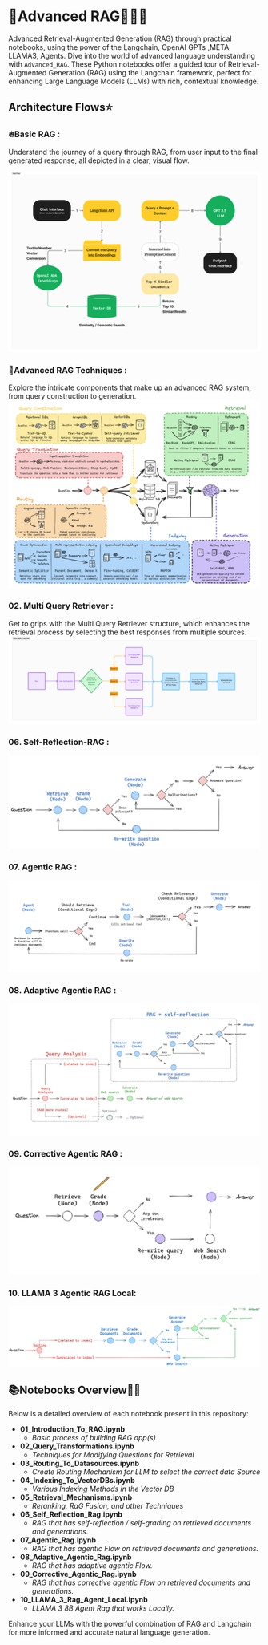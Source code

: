 # 🌟Advanced RAG💯💫🔥
Advanced Retrieval-Augmented Generation (RAG) through practical notebooks, using the power of the Langchain, OpenAI GPTs ,META LLAMA3, Agents.
Dive into the world of advanced language understanding with `Advanced_RAG`. These Python notebooks offer a guided tour of Retrieval-Augmented Generation (RAG) using the Langchain framework, perfect for enhancing Large Language Models (LLMs) with rich, contextual knowledge.

## Architecture Flows⭐
### 🔥Basic RAG :
Understand the journey of a query through RAG, from user input to the final generated response, all depicted in a clear, visual flow.

![RAG_User_Flow](https://github.com/GURPREETKAURJETHRA/Advanced_RAG/blob/main/img/RAG_User_Flow.jpg)

### 🌟Advanced RAG Techniques :
Explore the intricate components that make up an advanced RAG system, from query construction to generation.
![Advanced RAG Components](https://github.com/GURPREETKAURJETHRA/Advanced_RAG/blob/main/img/Advanced%20RAG%20Components.png)

### 02. Multi Query Retriever :
Get to grips with the Multi Query Retriever structure, which enhances the retrieval process by selecting the best responses from multiple sources.
![MQR](https://github.com/GURPREETKAURJETHRA/Advanced_RAG/blob/main/img/Multi%20Query%20Retriever.jpg)

### 06. Self-Reflection-RAG :
![self-Rag](https://github.com/GURPREETKAURJETHRA/Advanced_RAG/blob/main/img/self%20rag.png)

### 07. Agentic RAG :
![download](https://github.com/GURPREETKAURJETHRA/Advanced_RAG/blob/main/img/agentic%20rag.png)

### 08. Adaptive Agentic RAG :
![adaptive_rag_agent](https://github.com/GURPREETKAURJETHRA/Advanced_RAG/blob/main/img/adaptive%20rag%20agent.png)

### 09. Corrective Agentic RAG :
![correctiveRAG](https://github.com/GURPREETKAURJETHRA/Advanced_RAG/blob/main/img/corrective%20rag.png)

### 10. LLAMA 3 Agentic RAG Local:
![LLAMA3_AGent](https://github.com/GURPREETKAURJETHRA/Advanced_RAG/blob/main/img/Llama3_Agent.png)

## 📚Notebooks Overview📝💫
Below is a detailed overview of each notebook present in this repository:

- **01_Introduction_To_RAG.ipynb**
  - _Basic process of building RAG app(s)_
- **02_Query_Transformations.ipynb**
  - _Techniques for Modifying Questions for Retrieval_
- **03_Routing_To_Datasources.ipynb**
  - _Create Routing Mechanism for LLM to select the correct data Source_
- **04_Indexing_To_VectorDBs.ipynb**
  - _Various Indexing Methods in the Vector DB_
- **05_Retrieval_Mechanisms.ipynb**
  - _Reranking, RaG Fusion, and other Techniques_
- **06_Self_Reflection_Rag.ipynb**
  - _RAG that has self-reflection / self-grading on retrieved documents and generations._
- **07_Agentic_Rag.ipynb**
  - _RAG that has agentic Flow on retrieved documents and generations._
- **08_Adaptive_Agentic_Rag.ipynb**
  - _RAG that has adaptive agentic Flow._
- **09_Corrective_Agentic_Rag.ipynb**
  - _RAG that has corrective agentic Flow on retrieved documents and generations._
- **10_LLAMA_3_Rag_Agent_Local.ipynb**
  - _LLAMA 3 8B Agent Rag that works Locally._


Enhance your LLMs with the powerful combination of RAG and Langchain for more informed and accurate natural language generation.
